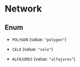 

# Network

## Enum


* `POLYGON` (value: `"polygon"`)

* `CELO` (value: `"celo"`)

* `ALFAJORES` (value: `"alfajores"`)



